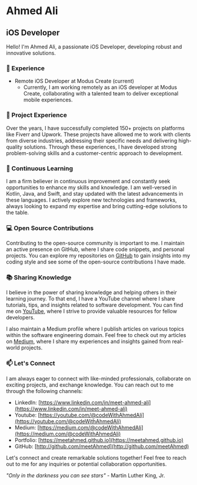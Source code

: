 # Ahmed Ali

## iOS Developer

Hello! I'm Ahmed Ali, a passionate iOS Developer, developing robust and innovative solutions.

### 🚀 Experience

- Remote iOS Developer at Modus Create (current)
  - Currently, I am working remotely as an iOS developer at Modus Create, collaborating with a talented team to deliver exceptional mobile experiences.

### 💼 Project Experience

Over the years, I have successfully completed 150+ projects on platforms like Fiverr and Upwork. These projects have allowed me to work with clients from diverse industries, addressing their specific needs and delivering high-quality solutions. Through these experiences, I have developed strong problem-solving skills and a customer-centric approach to development.

### 🌱 Continuous Learning

I am a firm believer in continuous improvement and constantly seek opportunities to enhance my skills and knowledge. I am well-versed in Kotlin, Java, and Swift, and stay updated with the latest advancements in these languages. I actively explore new technologies and frameworks, always looking to expand my expertise and bring cutting-edge solutions to the table.

### 💻 Open Source Contributions

Contributing to the open-source community is important to me. I maintain an active presence on GitHub, where I share code snippets, and personal projects. You can explore my repositories on [GitHub](http://github.com/meetAhmed) to gain insights into my coding style and see some of the open-source contributions I have made.

### 📚 Sharing Knowledge

I believe in the power of sharing knowledge and helping others in their learning journey. To that end, I have a YouTube channel where I share tutorials, tips, and insights related to software development. You can find me on [YouTube](https://youtube.com/@codeWithAhmedAli), where I strive to provide valuable resources for fellow developers.

I also maintain a Medium profile where I publish articles on various topics within the software engineering domain. Feel free to check out my articles on [Medium](https://medium.com/@codeWithAhmedAli), where I share my experiences and insights gained from real-world projects.

### 📫 Let's Connect

I am always eager to connect with like-minded professionals, collaborate on exciting projects, and exchange knowledge. You can reach out to me through the following channels:

- LinkedIn: [https://www.linkedin.com/in/meet-ahmed-ali](https://www.linkedin.com/in/meet-ahmed-ali)
- Youtube: [https://youtube.com/@codeWithAhmedAli](https://youtube.com/@codeWithAhmedAli)
- Medium: [https://medium.com/@codeWithAhmedAli](https://medium.com/@codeWithAhmedAli)
- Portfolio: [https://meetahmed.github.io](https://meetahmed.github.io)
- GitHub: [http://github.com/meetAhmed](http://github.com/meetAhmed)

Let's connect and create remarkable solutions together! Feel free to reach out to me for any inquiries or potential collaboration opportunities.

_"Only in the darkness you can see stars"_ - Martin Luther King, Jr.
